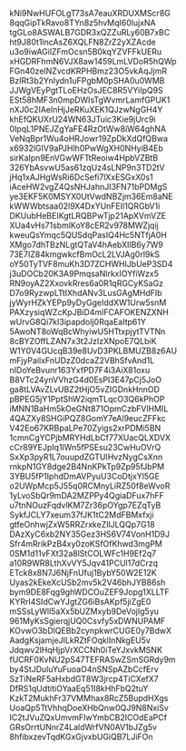 kNi9NwHUFOLgT73sA7eauXRDUXMScr8G
8qqGipTkRavo8TYn8z5hvMqI60lujxNA
tgGLo8ASWALB7GDR3xQZZuRLy60B7xBC
ht9J80t1lncAsZ6XQLFN8ZrZ2yXZAcde
u3o9iwAGilZFmOcsn5B0kqYZVFFkUERu
xHGDRFhmN6VJX8aw1459LmLVDoR5hQWp
FGn40zeINZvcdKRPHBmz23O5vkAqJjmR
BzIRt3b2Ynlydn1uFPgbM0pSHA0u0WMB
JJWgVEyPgtTLoEHzOsJEC8R5VYiIpQ9S
ESt58hMF3n0mpDWIsTgWvmrLamfGPUK1
nXJ0c2IAelnHjJeRKuXEK1QJzwNgGH4Y
khEfQKUXrU24WN63JTuic3Kie9jUrc9i
0IpqL1PNEJZgYaFE4RzOtWw8iW64ghNA
VeNqBpr1Wu4oHRJowr19ZpDkXdQfQBwa
x6932lGIV9aPJHlh0PwWgXH0NHyiB4Eb
sirKaIpn9EnVGwWFTtReoiw4HpbVZBtB
326YbAsvwU5as61zqUz4sLNP9n3TD2tV
jHq1xAJHgWsRi6DcSefi7lXxESGxX0s1
iAceHW2vgZ4QsNHJahnJI3FN71bPDMgS
ye3EKF5K0MSYX0UtVwdNBZjm36Em8aNE
kWWWbtsaa02l9X4DxYUnFEIl1QRGbV1i
DKUubHeBEIKgtLRQBPwTjp21ApXVmVZE
XUa4vHs71sbmlKoY8cER2v978MWZjqij
kweuQsYmqc5QUSdqPasIQ4Hc5NTfjA0H
XMgo7dhTBzNLgtQTaV4hAebXIlB6y7W9
73E7IZ84kmgwkcfBmOcL2LVJAg0rl9kS
oY50TyTVF8muKh3D7ZCHWHIJbUeP3SD4
j3uDOCb20K3A9PmqsaNlrkxIOYfiWzx5
RN9oyAZ2XxovkRres6a0R1qRGCyKSaGz
D7o9RyzwpLTtIXhdANv3LusGAgMHdFIb
jyWyrHZkYEPp9yDyGgeIddXW1Urw5snM
PAXzysiqWZcKpJBiD4mlFCAFOKENZXNH
wUrvG8Qi7kI3ipapdoIj0RqaEaItp61Y
5AwoNT8oWqBcWhyiwU5HTtxpjytTVTNn
8cBYZOffLZAN7x3t2JzIzXNpoE7QLbiK
W1Y0V4GUcqB39e8UvD3PKLBMUZB8z6AU
mFjyPailxFnUDzZ0dcaZ2VBhSfvAnd1L
nIDoYeBvunr163YxfPD7F4i3AiX81oxu
B8VTc24ynVVhzG4d0EsPI3E47pCj5JoO
ga8tLVAvZLvUBZ2tHjO5vZIGDnkHnnOD
pBPEG5jY1PptShW2iqmTLqcO3Q6kPhOP
iMNN1BaHm5kOeGNt871OpmCzbFVlHMIL
4QAZXy8SHGiPQZ8GomY7eAl9eucZFFkc
V42Eo67KRBpaLPe70Zyigs2xrPDMi5BN
1cmnCgYCPjbMRYHdLbCf77XUacQLXDVX
cCr89YEJpIq1lWn5fPSEsu23CwHuOVrQ
SxXp3pyR1L7ouupdZGTUIHvzNygCsXnn
rnkpN1GY8dge2B4NnKPkTp9Zp95fJbPM
3YBU5fP1IphdDmAVPyuU3CoDtjxYl5GE
o2UWpMcp5J55q0RCMnyLiRZ50f8eWvoR
1yLvoSbQr9mDA2MZPPy4QgiaDFux7hFF
u7tnNOuzFqdvlKM7Zr36pOYgp7EZqTyB
SykfJCLY7xeum37fJK1tC2MdFBMxfxji
gtfeOnhwjZxW5RRZrxkeZIlJLQQp7G18
DAzXyC6xb2NY35Gez3HS6V74VonH1D9J
Sfr4mRrikPzB4xy0zoKSfOfKhwd3mgPM
0SM1d11vFXt32a8lStCOLWFc1H9Ef2q7
a10R9WR8LthXvVY5Jqv41PCUl17dCrzq
ETck8x8N7J6NjFnUfuj1BybY50W2E12K
Uyas2kEkeXcUSb2mv5k2V46bhJYB86sh
bym9DE8Fqg9ghWDCOuZEF9Jopg1XLLTF
KYRrI4SIdCwYJgtZG6iBsAKpf5jiZgE0
mSSsLyWll5aXx5bUZMxyb9DeVojIg5yu
961MyKsSgierqjUQ0Csvfy5xDWNUPAMF
KOvwO3bDlQEBb2cynpkwrCUGE0y7BdwX
AadgKsjamjeJILkRZtFOqklInNkgEU5v
Jdqwv2lHqHjpVrXCCNh0iTeYJxvkMSNK
fUCRF0KvNU2pS47TEFRASwZSmSGRdy9m
by4StJDuluYuFuoaO4nSNSpAZbCcfErv
SzTiNeRF5aHxbdGT8W3jrcp4TiCXefX7
DfRS1qUdtitiOYaaEq51I8kHhFbQ2tuY
KzkT2MukhFr37VMMhax8RcZ5BupdHXgs
UoaQp5TtVhhqDoeXHbQnw0QJ9N8NxiSv
IC2tJVuZQxUmvmFIwYmbCB2ICOdEaPCf
GRsOrrtUNnrZ4LaldWrfVN0AV1bJZg5v
8hfibxzevTqdKGxGjvxbUGiQB7LJiFOn
